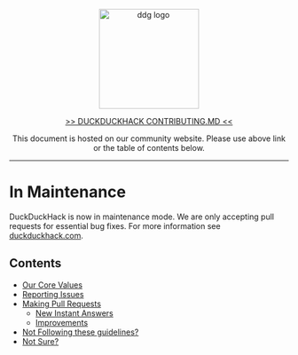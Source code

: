 <p align="center">
  <img src="https://pbs.twimg.com/profile_images/542062260600840192/nK5NSKBY_400x400.png" height="180px" width="180px" alt="ddg logo" />
</p>

<p align="center">
  <a href="https://duckduckhack.com/contributing.html">>> DUCKDUCKHACK CONTRIBUTING.MD <<</a>
</p>
  
<p align="center">This document is hosted on our community website. Please use above link or the table of contents below.</p>

* * *

# In Maintenance

DuckDuckHack is now in maintenance mode. We are only accepting pull requests for essential bug fixes. For more information see [duckduckhack.com](https://duckduckhack.com). 


## Contents

- [Our Core Values](https://duckduckhack.com/contributing.html#our-core-values)
- [Reporting Issues](https://duckduckhack.com/contributing.html#reporting-issues)
- [Making Pull Requests](https://duckduckhack.com/contributing.html#pull-requests)
  - [New Instant Answers](https://duckduckhack.com/contributing.html#new-instant-answers)
  - [Improvements](https://duckduckhack.com/contributing.html#improvements)
- [Not Following these guidelines?](https://duckduckhack.com/contributing.html#not-following-these-guidelines)
- [Not Sure?](https://duckduckhack.com/contributing.html#not-sure)
